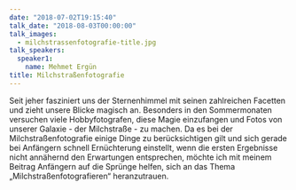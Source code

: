 ```yaml
---
date: "2018-07-02T19:15:40"
talk_date: "2018-08-03T00:00:00"
talk_images:
  - milchstrassenfotografie-title.jpg
talk_speakers:
  speaker1:
    name: Mehmet Ergün
title: Milchstraßenfotografie
---
```


Seit jeher fasziniert uns der Sternenhimmel mit seinen zahlreichen Facetten und zieht unsere Blicke magisch an. Besonders in den Sommermonaten versuchen viele Hobbyfotografen, diese Magie einzufangen und Fotos von unserer Galaxie - der Milchstraße - zu machen. Da es bei der Milchstraßenfotografie einige Dinge zu berücksichtigen gilt und sich gerade bei Anfängern schnell Ernüchterung einstellt, wenn die ersten Ergebnisse nicht annähernd den Erwartungen entsprechen, möchte ich mit meinem Beitrag Anfängern auf die Sprünge helfen, sich an das Thema „Milchstraßenfotografieren“ heranzutrauen.
